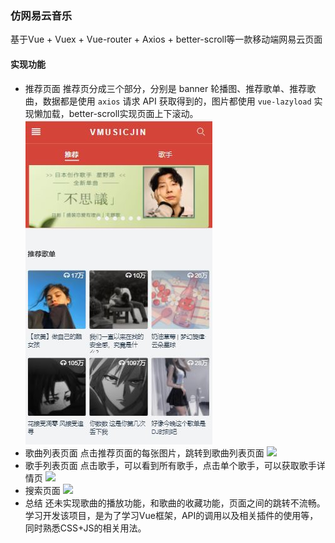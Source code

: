 ### 仿网易云音乐

基于Vue + Vuex + Vue-router + Axios + better-scroll等一款移动端网易云页面
#### 实现功能
+ 推荐页面
  推荐页分成三个部分，分别是 banner 轮播图、推荐歌单、推荐歌曲，数据都是使用 `axios` 请求 API 获取得到的，图片都使用 `vue-lazyload` 实现懒加载，better-scroll实现页面上下滚动。
![](img\1.jpg)
+ 歌曲列表页面
点击推荐页面的每张图片，跳转到歌曲列表页面
![]( E:\work\music\img\1.png)
+ 歌手列表页面
点击歌手，可以看到所有歌手，点击单个歌手，可以获取歌手详情页
![]( E:\work\music\img\2.png)
+ 搜索页面
![]( E:\work\music\img\3.png)
+ 总结
还未实现歌曲的播放功能，和歌曲的收藏功能，页面之间的跳转不流畅。学习开发该项目，是为了学习Vue框架，API的调用以及相关插件的使用等，同时熟悉CSS+JS的相关用法。
